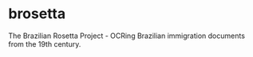 # brosetta
The Brazilian Rosetta Project - OCRing Brazilian immigration documents from the 19th century.
